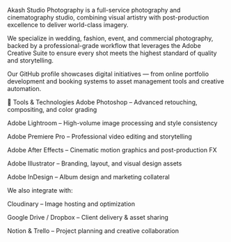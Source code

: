 Akash Studio Photography is a full-service photography and cinematography studio, combining visual artistry with post-production excellence to deliver world-class imagery.

We specialize in wedding, fashion, event, and commercial photography, backed by a professional-grade workflow that leverages the Adobe Creative Suite to ensure every shot meets the highest standard of quality and storytelling.

Our GitHub profile showcases digital initiatives — from online portfolio development and booking systems to asset management tools and creative automation.

🎨 Tools & Technologies
Adobe Photoshop – Advanced retouching, compositing, and color grading

Adobe Lightroom – High-volume image processing and style consistency

Adobe Premiere Pro – Professional video editing and storytelling

Adobe After Effects – Cinematic motion graphics and post-production FX

Adobe Illustrator – Branding, layout, and visual design assets

Adobe InDesign – Album design and marketing collateral

We also integrate with:

Cloudinary – Image hosting and optimization

Google Drive / Dropbox – Client delivery & asset sharing

Notion & Trello – Project planning and creative collaboration

